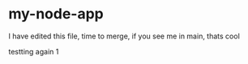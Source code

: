 # my-node-app

I have edited this file, time to merge, if you see me in main, thats cool

testting again 1
